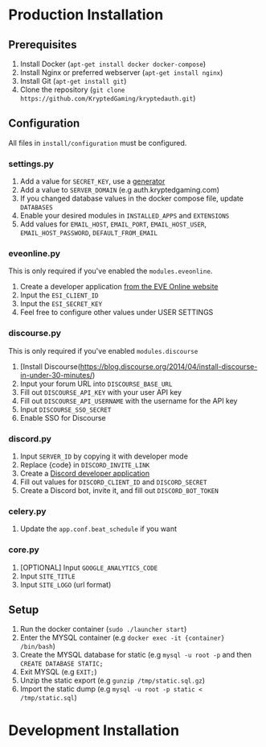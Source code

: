 # Production Installation

## Prerequisites 
1. Install Docker (`apt-get install docker docker-compose`)
2. Install Nginx or preferred webserver (`apt-get install nginx`)
3. Install Git (`apt-get install git`)
3. Clone the repository (`git clone https://github.com/KryptedGaming/kryptedauth.git`)

## Configuration
All files in `install/configuration` must be configured. 

### settings.py
1. Add a value for `SECRET_KEY`, use a [generator](https://www.miniwebtool.com/django-secret-key-generator/)
2. Add a value to `SERVER_DOMAIN` (e.g auth.kryptedgaming.com)
3. If you changed database values in the docker compose file, update `DATABASES`
4. Enable your desired modules in `INSTALLED_APPS` and `EXTENSIONS`
5. Add values for `EMAIL_HOST`, `EMAIL_PORT`, `EMAIL_HOST_USER`, `EMAIL_HOST_PASSWORD`, `DEFAULT_FROM_EMAIL`

### eveonline.py
This is only required if you've enabled the `modules.eveonline`. 

1. Create a developer application [from the EVE Online website](https://developers.eveonline.com/applications)
2. Input the `ESI_CLIENT_ID`
3. Input the `ESI_SECRET_KEY`
4. Feel free to configure other values under USER SETTINGS

### discourse.py
This is only required if you've enabled `modules.discourse`

1. [Install Discourse(https://blog.discourse.org/2014/04/install-discourse-in-under-30-minutes/)
2. Input your forum URL into `DISCOURSE_BASE_URL`
3. Fill out `DISCOURSE_API_KEY` with your user API key
4. Fill out `DISCOURSE_API_USERNAME` with the username for the API key
5. Input `DISCOURSE_SSO_SECRET`
6. Enable SSO for Discourse

### discord.py
1. Input `SERVER_ID` by copying it with developer mode
2. Replace {code} in `DISCORD_INVITE_LINK`
3. Create a [Discord developer application](https://discordapp.com/developers/applications/)
4. Fill out values for `DISCORD_CLIENT_ID` and `DISCORD_SECRET`
5. Create a Discord bot, invite it, and fill out `DISCORD_BOT_TOKEN`

### celery.py
1. Update the `app.conf.beat_schedule` if you want

### core.py
1. [OPTIONAL] Input `GOOGLE_ANALYTICS_CODE` 
2. Input `SITE_TITLE`
3. Input `SITE_LOGO` (url format)

## Setup
1. Run the docker container (`sudo ./launcher start`)
2. Enter the MYSQL container (e.g `docker exec -it {container} /bin/bash`)
3. Create the MYSQL database for static (e.g `mysql -u root -p` and then `CREATE DATABASE STATIC;`
4. Exit MYSQL (e.g `EXIT;`)
5. Unzip the static export (e.g `gunzip /tmp/static.sql.gz`)
6. Import the static dump (e.g `mysql -u root -p static < /tmp/static.sql`)

# Development Installation